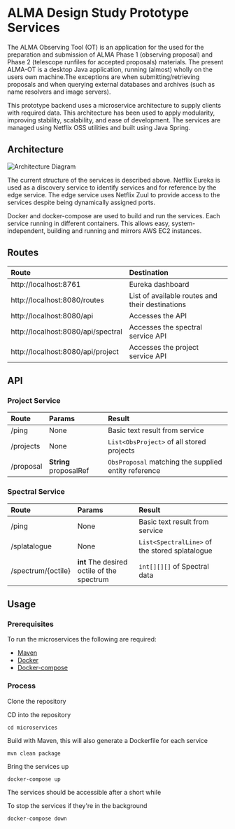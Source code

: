 # ALMA Design Study Prototype Services
The ALMA Observing Tool (OT) is an application for the used for the preparation and submission of ALMA Phase 1 (observing proposal) and Phase 2 (telescope runfiles for accepted proposals) materials. The present ALMA-OT is a desktop Java application, running (almost) wholly on the users own machine.The exceptions are when submitting/retrieving proposals and when querying external databases and archives (such as name resolvers and image servers).

This prototype backend uses a microservice architecture to supply clients with required data. This architecture has 
been used to apply modularity, improving stability, scalability, and ease of development. The services are managed using 
Netflix OSS utilities and built using Java Spring.
## Architecture
![Architecture Diagram](https://bitbucket.org/almaobservationtoolstudy/microservices/raw/a1e0e10bf6e28c996b8cfcb3b859243b5b97b937/architecture-structure.png)

The current structure of the services is described above. Netflix Eureka is used as a discovery service to identify 
services and for reference by the edge service. The edge service uses Netflix Zuul to provide access to the services 
despite being dynamically assigned ports.

Docker and docker-compose are used to build and run the services. Each service running in different containers. This 
allows easy, system-independent, building and running and mirrors AWS EC2 instances.

## Routes
Route                              | Destination
:----------------------------------|:-----------------------------------------------
http://localhost:8761              | Eureka dashboard
http://localhost:8080/routes       | List of available routes and their destinations
http://localhost:8080/api          | Accesses the API
http://localhost:8080/api/spectral | Accesses the spectral service API
http://localhost:8080/api/project  | Accesses the project service API

## API
### Project Service
Route     | Params                 | Result
:---------|:-----------------------|:----------------------------------------------------
/ping     | None                   | Basic text result from service
/projects | None                   | `List<ObsProject>` of all stored projects
/proposal | **String** proposalRef | `ObsProposal` matching the supplied entity reference

### Spectral Service
 Route             | Params                                     | Result
:------------------|:-------------------------------------------|:---------------------------------------------
/ping              | None                                       | Basic text result from service
/splatalogue       | None                                       |`List<SpectralLine>` of the stored splatalogue
/spectrum/{octile} | **int** The desired octile of the spectrum | `int[][][]` of Spectral data

## Usage
### Prerequisites
To run the microservices the following are required:

- [Maven](https://maven.apache.org/)
- [Docker](https://www.docker.com/)
- [Docker-compose](https://docs.docker.com/compose/)

### Process
Clone the repository

CD into the repository
```
cd microservices
```
Build with Maven, this will also generate a Dockerfile for each service
```
mvn clean package
```
Bring the services up
```docker
docker-compose up 
```
The services should be accessible after a short while

To stop the services if they're in the background
```docker
docker-compose down
```

